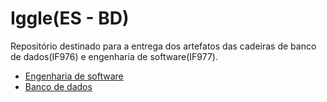 # Iggle(ES - BD)
Repositório destinado para a entrega dos artefatos das cadeiras de banco de dados(IF976) e engenharia de software(IF977).
<ul>
  <li><a href="https://github.com/hugouraga/Iggle/tree/master/ES">Engenharia de software</a></li>
  <li><a href="https://github.com/hugouraga/Iggle/tree/master/BD">Banco de dados</a></li>
</ul>

